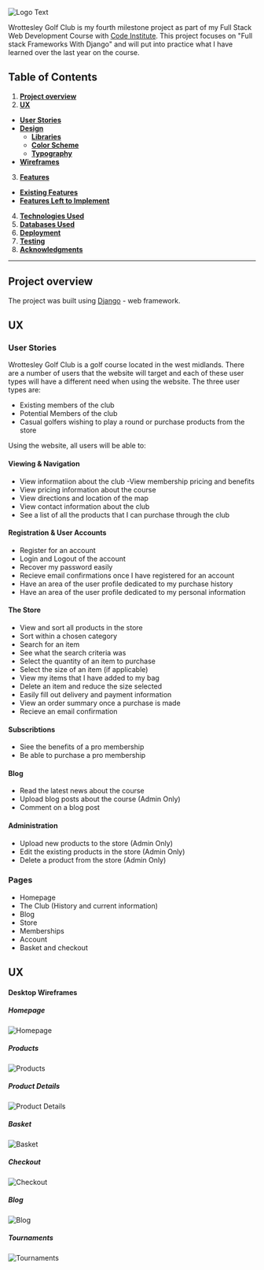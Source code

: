 ![Logo Text](https://user-images.githubusercontent.com/64138643/108905833-17788880-7618-11eb-85e6-b6c7e066fe7c.PNG)

Wrottesley Golf Club is my fourth milestone project as part of my Full Stack Web Development Course with [Code Institute](https://codeinstitute.net/). This project focuses on "Full stack Frameworks With Django" and will put into practice what I have learned over the last year on the course.

## Table of Contents
1. [**Project overview**](#project-overview)
2. [**UX**](#ux)
  - [**User Stories**](#user-stories)
  - [**Design**](#design)
    - [**Libraries**](#third-party-libraries)
    - [**Color Scheme**](#color-scheme)
    - [**Typography**](#typography)
  - [**Wireframes**](#wireframes)
3. [**Features**](#features)
  - [**Existing Features**](#existing-features)
  - [**Features Left to Implement**](#features-left-to-implemement)
4. [**Technologies Used**](#technologies-used)
5. [**Databases Used**](#databases-used)
6. [**Deployment**](#Deployment)
7. [**Testing**](#Testing)
8. [**Acknowledgments**](#Acknowledgments)
---

## Project overview
The project was built using [Django](https://www.djangoproject.com/) - web framework.
 
 
## UX

### User Stories
Wrottesley Golf Club is a golf course located in the west midlands. There are a number of users that the website will target and each of these user types will have a different need when using the website. The three user types are:
- Existing members of the club
- Potential Members of the club
- Casual golfers wishing to play a round or purchase products from the store

Using the website, all users will be able to:

#### Viewing & Navigation
- View informatiion about the club
 -View membership pricing and benefits
- View pricing information about the course
- View directions and location of the map
- View contact information about the club
- See a list of all the products that I can purchase through the club

#### Registration & User Accounts
- Register for an account
- Login and Logout of the account
- Recover my password easily
- Recieve email confirmations once I have registered for an account
- Have an area of the user profile dedicated to my purchase history
- Have an area of the user profile dedicated to my personal information

#### The Store
- View and sort all products in the store
- Sort within a chosen category
- Search for an item
- See what the search criteria was
- Select the quantity of an item to purchase
- Select the size of an item (if applicable)
- View my items that I have added to my bag
- Delete an item and reduce the size selected
- Easily fill out delivery and payment information
- View an order summary once a purchase is made
- Recieve an email confirmation

#### Subscribtions
- Siee the benefits of a pro membership
- Be able to purchase a pro membership

#### Blog
- Read the latest news about the course
- Upload blog posts about the course (Admin Only)
- Comment on a blog post

#### Administration
- Upload new products to the store (Admin Only)
- Edit the existing products in the store (Admin Only)
- Delete a product from the store (Admin Only)
 
### Pages

- Homepage
- The Club (History and current information)
- Blog
- Store
- Memberships
- Account
- Basket and checkout

## UX

#### Desktop Wireframes
##### Homepage
![Homepage](https://user-images.githubusercontent.com/64138643/109057030-24a97c00-76d9-11eb-970e-a57d0d017f35.png)

##### Products
![Products](https://user-images.githubusercontent.com/64138643/109057014-2115f500-76d9-11eb-8e23-21a0433e092e.png)

##### Product Details
![Product Details](https://user-images.githubusercontent.com/64138643/109057032-24a97c00-76d9-11eb-9ce6-50de431d0e4f.png)

##### Basket
![Basket](https://user-images.githubusercontent.com/64138643/109057019-22dfb880-76d9-11eb-924b-7ee89c4d09c8.png)

##### Checkout
![Checkout](https://user-images.githubusercontent.com/64138643/109057025-23784f00-76d9-11eb-9b63-e9324238e2d7.png)

##### Blog
![Blog](https://user-images.githubusercontent.com/64138643/109057021-22dfb880-76d9-11eb-944b-87542884a8e7.png)

##### Tournaments
![Tournaments](https://user-images.githubusercontent.com/64138643/109057017-21ae8b80-76d9-11eb-8faa-fc96ce54c6c2.png)


